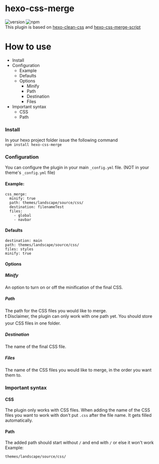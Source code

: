 # hexo-css-merge 
![version](https://badgen.net/badge/version/released/green) 
![npm](https://badgen.net/badge/version-number/1.0.0/blue)
<br/>This plugin is based on [hexo-clean-css](https://github.com/hexojs/hexo-clean-css) and [hexo-css-merge-script](https://github.com/hexojs/hexo-clean-css)
# How to use
- Install
- Configuration
  - Example
  - Defaults
  - Options
    - Minify
    - Path
    - Destination
    - Files
- Important syntax
  - CSS
  - Path
### Install
In your hexo project folder issue the following command
<br>`npm install hexo-css-merge`
### Configuration
You can configure the plugin in your main `_config.yml` file. (NOT in your theme's `_config.yml` file)
#### Example:
```
css_merge:
  minify: true
  path: themes/landscape/source/css/
  destination: filenameTest
  files:
    - global
    - navbar
```
#### Defaults
```
destination: main
path: themes/landscape/source/css/
files: styles
minify: true
```
#### Options
##### Minify
An option to turn on or off the minification of the final CSS.
##### Path
The path for the CSS files you would like to merge.
<br/>:exclamation: Disclaimer, the plugin can only work with one path yet. You should store your CSS files in one folder.
##### Destination
The name of the final CSS file.
##### Files
The name of the CSS files you would like to merge, in the order you want them to.

### Important syntax
#### CSS
The plugin only works with CSS files. When adding the name of the CSS files you want to work with don't put `.css` after the file name. It gets filled automatically.
#### Path
The added path should start without `/` and end with `/` or else it won't work
<br/>Example:
```
themes/landscape/source/css/
```